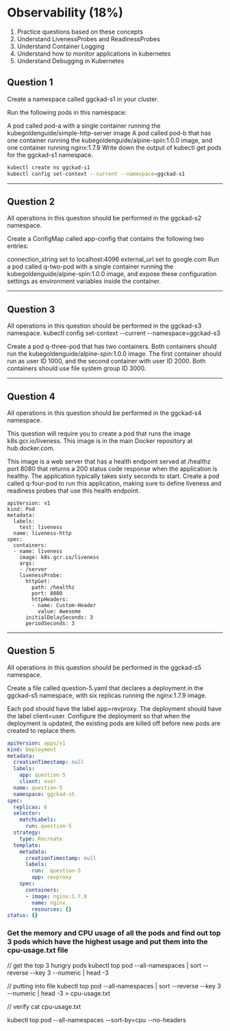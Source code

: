 # Observability (18%)
1. Practice questions based on these concepts
2. Understand LivenessProbes and ReadinessProbes
3. Understand Container Logging
4. Understand how to monitor applications in kubernetes
5. Understand Debugging in Kubernetes


## Question 1
Create a namespace called ggckad-s1 in your cluster.

Run the following pods in this namespace:

A pod called pod-a with a single container running the kubegoldenguide/simple-http-server image
A pod called pod-b that has one container running the kubegoldenguide/alpine-spin:1.0.0 image, and one container running nginx:1.7.9
Write down the output of kubectl get pods for the ggckad-s1 namespace.

```bash
kubectl create ns ggckad-s1
kubectl config set-context --current --namespace=ggckad-s1

```

---
## Question 2
All operations in this question should be performed in the ggckad-s2 namespace.

Create a ConfigMap called app-config that contains the following two entries:

connection_string set to localhost:4096
external_url set to google.com
Run a pod called q-two-pod with a single container running the kubegoldenguide/alpine-spin:1.0.0 image, and expose these configuration settings as environment variables inside the container.

---
## Question 3
All operations in this question should be performed in the ggckad-s3 namespace.
kubectl config set-context --current --namespace=ggckad-s3

Create a pod q-three-pod that has two containers. Both containers should run the kubegoldenguide/alpine-spin:1.0.0 image. The first container should run as user ID 1000, and the second container with user ID 2000. Both containers should use file system group ID 3000.

---
## Question 4
All operations in this question should be performed in the ggckad-s4 namespace.

This question will require you to create a pod that runs the image k8s.gcr.io/liveness. This image is in the main Docker repository at hub.docker.com.

This image is a web server that has a health endpoint served at /healthz port 8080 that returns a 200 status code response when the application is healthy. The application typically takes sixty seconds to start. 
Create a pod called q-four-pod to run this application, making sure to define liveness and readiness probes that use this health endpoint.

```
apiVersion: v1
kind: Pod
metadata:
  labels:
    test: liveness
  name: liveness-http
spec:
  containers:
  - name: liveness
    image: k8s.gcr.io/liveness
    args:
    - /server
    livenessProbe:
      httpGet:
        path: /healthz
        port: 8080
        httpHeaders:
        - name: Custom-Header
          value: Awesome
      initialDelaySeconds: 3
      periodSeconds: 3
```

---
## Question 5
All operations in this question should be performed in the ggckad-s5 namespace.

Create a file called question-5.yaml that declares a deployment in the ggckad-s5 namespace, with six replicas running the nginx:1.7.9 image.

Each pod should have the label app=revproxy. The deployment should have the label client=user. Configure the deployment so that when the deployment is updated, the existing pods are killed off before new pods are created to replace them.

```YAML
apiVersion: apps/v1
kind: Deployment
metadata:
  creationTimestamp: null
  labels:
    app: question-5
    client: user
  name: question-5
  namespace: ggckad-s5
spec:
  replicas: 6
  selector:
    matchLabels:
      run: question-5
  strategy: 
    type: Recreate
  template:
    metadata:
      creationTimestamp: null
      labels:
        run:  question-5
        app: revproxy
    spec:
      containers:
      - image: nginx:1.7.9
        name: nginx
        resources: {}
status: {}
```

### Get the memory and CPU usage of all the pods and find out top 3 pods which have the highest usage and put them into the cpu-usage.txt file
// get the top 3 hungry pods
kubectl top pod --all-namespaces | sort --reverse --key 3 --numeric | head -3

// putting into file
kubectl top pod --all-namespaces | sort --reverse --key 3 --numeric | head -3 > cpu-usage.txt

// verify
cat cpu-usage.txt


kubectl top pod --all-namespaces --sort-by=cpu --no-headers